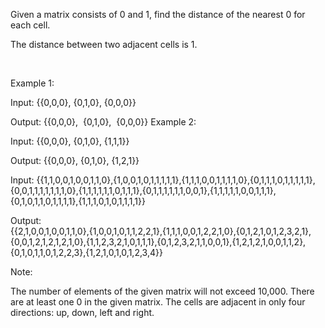 Given a matrix consists of 0 and 1, find the distance of the nearest 0 for each cell.

The distance between two adjacent cells is 1.

 

Example 1:

Input:
{{0,0,0},
 {0,1,0},
 {0,0,0}}

Output:
{{0,0,0},
 {0,1,0},
 {0,0,0}}
Example 2:

Input:
{{0,0,0},
 {0,1,0},
 {1,1,1}}

Output:
{{0,0,0},
 {0,1,0},
 {1,2,1}}
 

Input:
{{1,1,0,0,1,0,0,1,1,0},{1,0,0,1,0,1,1,1,1,1},{1,1,1,0,0,1,1,1,1,0},{0,1,1,1,0,1,1,1,1,1},{0,0,1,1,1,1,1,1,1,0},{1,1,1,1,1,1,0,1,1,1},{0,1,1,1,1,1,1,0,0,1},{1,1,1,1,1,0,0,1,1,1},{0,1,0,1,1,0,1,1,1,1},{1,1,1,0,1,0,1,1,1,1}}  

Output:  
{{2,1,0,0,1,0,0,1,1,0},{1,0,0,1,0,1,1,2,2,1},{1,1,1,0,0,1,2,2,1,0},{0,1,2,1,0,1,2,3,2,1},{0,0,1,2,1,2,1,2,1,0},{1,1,2,3,2,1,0,1,1,1},{0,1,2,3,2,1,1,0,0,1},{1,2,1,2,1,0,0,1,1,2},{0,1,0,1,1,0,1,2,2,3},{1,2,1,0,1,0,1,2,3,4}}  

Note:

The number of elements of the given matrix will not exceed 10,000.
There are at least one 0 in the given matrix.
The cells are adjacent in only four directions: up, down, left and right.
